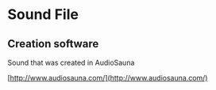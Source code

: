 # Sound File


## Creation software

Sound that was created in AudioSauna

[http://www.audiosauna.com/](http://www.audiosauna.com/)


